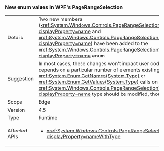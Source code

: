 ### New enum values in WPF's PageRangeSelection


|   |   |
|---|---|
|Details|Two new members (<xref:System.Windows.Controls.PageRangeSelection.CurrentPage?displayProperty=name> and <xref:System.Windows.Controls.PageRangeSelection.SelectedPages?displayProperty=name>) have been added to the <xref:System.Windows.Controls.PageRangeSelection?displayProperty=name> enum.|
|Suggestion|In most cases, these changes won't impact user code. Code that depends on a particular number of elements existing in <xref:System.Enum.GetNames(System.Type)> or <xref:System.Enum.GetValues(System.Type)> calls on the <xref:System.Windows.Controls.PageRangeSelection?displayProperty=name> type should be modified, though.|
|Scope|Edge|
|Version|4.5|
|Type|Runtime|
|Affected APIs|<ul><li><xref:System.Windows.Controls.PageRangeSelection?displayProperty=nameWithType></li></ul>|

